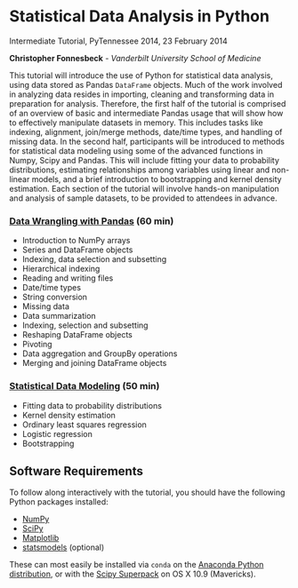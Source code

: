 # Statistical Data Analysis in Python

Intermediate Tutorial, PyTennessee 2014, 23 February 2014

**Christopher Fonnesbeck** - *Vanderbilt University School of Medicine*

This tutorial will introduce the use of Python for statistical data analysis, using data stored as Pandas `DataFrame` objects. Much of the work involved in analyzing data resides in importing, cleaning and transforming data in preparation for analysis. Therefore, the first half of the tutorial is comprised of an overview of basic and intermediate Pandas usage that will show how to effectively manipulate datasets in memory. This includes tasks like indexing, alignment, join/merge methods, date/time types, and handling of missing data. In the second half, participants will be introduced to methods for statistical data modeling using some of the advanced functions in Numpy, Scipy and Pandas. This will include fitting your data to probability distributions, estimating relationships among variables using linear and non-linear models, and a brief introduction to bootstrapping and kernel density estimation. Each section of the tutorial will involve hands-on manipulation and analysis of sample datasets, to be provided to attendees in advance.

### [Data Wrangling with Pandas](http://nbviewer.ipython.org/github/fonnesbeck/pytenn2014_tutorial/blob/master/Part%201.%20Data%20Wrangling%20with%20Pandas.ipynb) (60 min)

* Introduction to NumPy arrays
* Series and DataFrame objects
* Indexing, data selection and subsetting
* Hierarchical indexing
* Reading and writing files
* Date/time types
* String conversion
* Missing data
* Data summarization
* Indexing, selection and subsetting
* Reshaping DataFrame objects
* Pivoting
* Data aggregation and GroupBy operations
* Merging and joining DataFrame objects

### [Statistical Data Modeling](http://nbviewer.ipython.org/github/fonnesbeck/pytenn2014_tutorial/blob/master/Part%202.%20Statistical%20Data%20Modeling.ipynb) (50 min)

* Fitting data to probability distributions
* Kernel density estimation
* Ordinary least squares regression
* Logistic regression
* Bootstrapping

## Software Requirements

To follow along interactively with the tutorial, you should have the following Python packages installed:

* [NumPy](https://github.com/numpy/numpy)
* [SciPy](https://github.com/scipy/scipy)
* [Matplotlib](https://github.com/matplotlib/matplotlib)
* [statsmodels](https://github.com/statsmodels/statsmodels/) (optional)

These can most easily be installed via `conda` on the [Anaconda Python distribution](http://docs.continuum.io/anaconda/), or with the [Scipy Superpack](http://fonnesbeck.github.io/ScipySuperpack/) on OS X 10.9 (Mavericks).